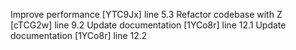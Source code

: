 Improve performance [YTC9Jx] line 5.3
Refactor codebase with Z [cTCG2w] line 9.2
Update documentation [1YCo8r] line 12.1
Update documentation [1YCo8r] line 12.2
